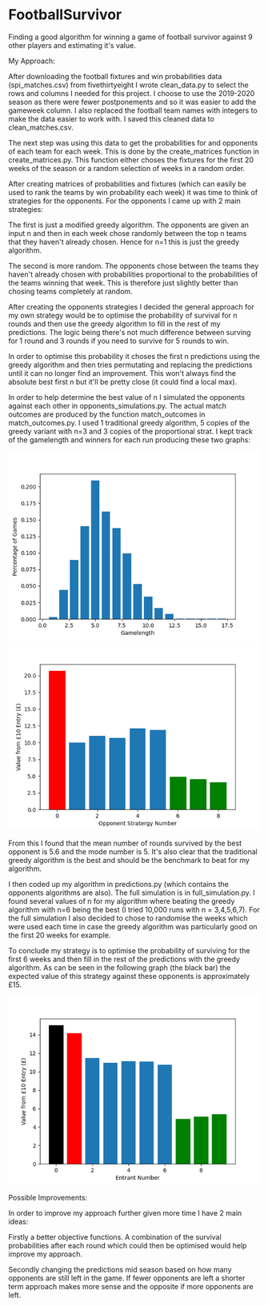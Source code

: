 # FootballSurvivor

Finding a good algorithm for winning a game of football survivor against 9
other players and estimating it's value.

My Approach:

After downloading the football fixtures and win probabilities data (spi_matches.csv)
from fivethirtyeight I wrote clean_data.py to select the rows and columns I
needed for this project. I choose to use the 2019-2020 season as there were
fewer postponements and so it was easier to add the gameweek column. I also
replaced the football team names with integers to make the data easier to work
with. I saved this cleaned data to clean_matches.csv.

The next step was using this data to get the probabilities for and opponents of
each team for each week. This is done by the create_matrices function in
create_matrices.py. This function either choses the fixtures for the first 20
weeks of the season or a random selection of weeks in a random order.

After creating matrices of probabilities and fixtures (which can easily be used
to rank the teams by win probability each week) it was time to think of
strategies for the opponents. For the opponents I came up with 2 main
strategies:

The first is just a modified greedy algorithm. The opponents are
given an input n and then in each week chose randomly between the top n teams
that they haven't already chosen. Hence for n=1 this is just the greedy
algorithm.

The second is more random. The opponents chose between the teams they haven't
already chosen with probabilities proportional to the probabilities of the teams
winning that week. This is therefore just slightly better than chosing teams
completely at random.

After creating the opponents strategies I decided the general approach for my
own strategy would be to optimise the probability of survival for n rounds and
then use the greedy algorithm to fill in the rest of my predictions. The logic
being there's not much difference between surving for 1 round and 3 rounds if 
you need to survive for 5 rounds to win.

In order to optimise this probability it choses the first n predictions using
the greedy algorithm and then tries permutating and replacing the predictions
until it can no longer find an improvement. This won't always find the absolute
best first n but it'll be pretty close (it could find a local max).

In order to help determine the best value of n I simulated the opponents against each
other in opponents_simulations.py. The actual match outcomes are produced by the function
match_outcomes in match_outcomes.py. I used 1 traditional greedy algorithm, 5 copies of 
the greedy variant with n=3 and 3 copies of the proportional strat. I kept track of 
the gamelength and winners for each run producing these two graphs:


<img src= "https://github.com/PJF98/FootballSurvivor/blob/main/Gamelengths.png"/>

<img src= "https://github.com/PJF98/FootballSurvivor/blob/main/OpponentStratValues.png"/>

From this I found that the mean number of rounds survived by the best opponent
is 5.6 and the mode number is 5. It's also clear that the traditional greedy
algorithm is the best and should be the benchmark to beat for my algorithm.

I then coded up my algorithm in predictions.py (which contains the opponents
algorithms are also). The full simulation is in full_simulation.py. I found
several values of n for my algorithm where beating the greedy algorithm with
n=6 being the best (I tried 10,000 runs with n = 3,4,5,6,7). For the full simulation
I also decided to chose to randomise the weeks which were used each time in case 
the greedy algorithm was particularly good on the first 20 weeks for example.

To conclude my strategy is to optimise the probability of surviving for the
first 6 weeks and then fill in the rest of the predictions with the greedy
algorithm. As can be seen in the following graph (the black bar) the expected value of this
strategy against these opponents is approximately £15.

<img src= "https://github.com/PJF98/FootballSurvivor/blob/main/FullValues.png"/>

Possible Improvements:

In order to improve my approach further given more time I have 2 main ideas:

Firstly a better objective functions. A combination of the survival
probabilities after each round which could then be optimised would help improve
my approach.

Secondly changing the predictions mid season based on how many opponents are
still left in the game. If fewer opponents are left a shorter term approach
makes more sense and the opposite if more opponents are left.
